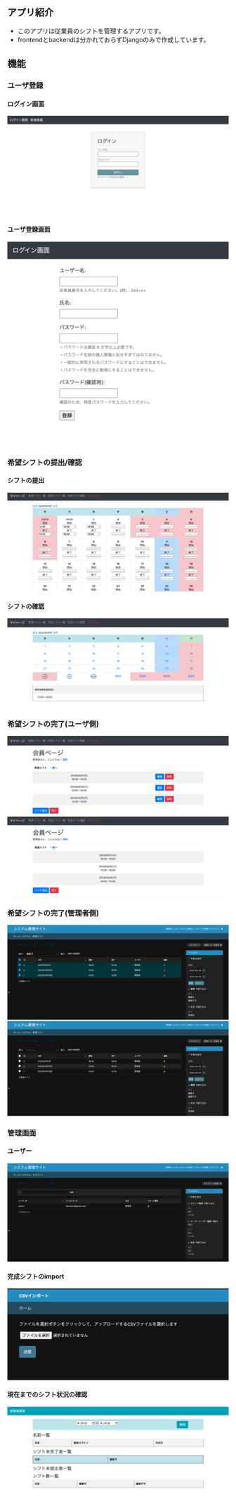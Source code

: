 ## アプリ紹介
- このアプリは従業員のシフトを管理するアプリです。 
- frontendとbackendは分かれておらずDjangoのみで作成しています。
## 機能
### ユーザ登録
#### ログイン画面
![login](images/login.png)
#### ユーザ登録画面
![register](images/register.png)
### 希望シフトの提出/確認
#### シフトの提出
![submit](images/submit.png)
#### シフトの確認
![wish](images/wish.png)
### 希望シフトの完了(ユーザ側)
![confirm](images/confirm.png)
![completed](images/completed.png)
### 希望シフトの完了(管理者側)
![edit](images/edit.png)
![active](images/active.png)
### 管理画面
#### ユーザー
![user](images/user.png)
#### 完成シフトのimport
![import](images/import.png)
#### 現在までのシフト状況の確認
![admin](images/admin.png)
